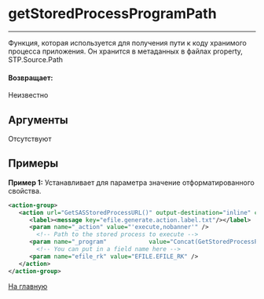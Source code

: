 # getStoredProcessProgramPath

---

Функция, которая используется для получения пути к коду хранимого процесса приложения.
Он хранится в метаданных в файлах property, STP.Source.Path

#### Возвращает:

Неизвестно

## Аргументы

Отсутствуют

## Примеры

**Пример 1:** Устанавливает для параметра значение отформатированного свойства.
```xml
<action-group>
   <action url="GetSASStoredProcessURL()" output-destination="inline" content-type="application/x-form-url-encoded">
      <label><message key="efile.generate.action.label.txt"/></label>
      <param name="_action" value="'execute,nobanner'" />
        <!-- Path to the stored process to execute -->
      <param name="_program"            value="Concat(GetStoredProcessProgramPath(), '/ecmrr_efile')" />
        <!-- You can put in a field name here -->
      <param name="efile_rk" value="EFILE.EFILE_RK" />
   </action>
</action-group>
```



[На главную](./)
